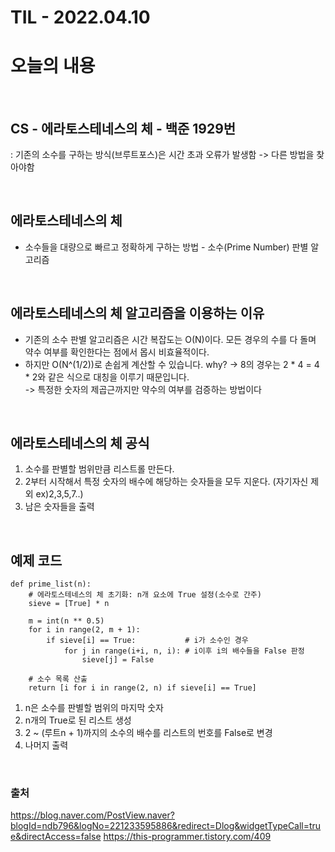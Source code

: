 # TIL - 2022.04.10 
# 오늘의 내용

<br />

## CS - 에라토스테네스의 체 - 백준 1929번
: 기존의 소수를 구하는 방식(브루트포스)은 시간 초과 오류가 발생함 -> 다른 방법을 찾아야함

<br/>

## 에라토스테네스의 체
- 소수들을 대량으로 빠르고 정확하게 구하는 방법 - 소수(Prime Number) 판별 알고리즘

<br />

## 에라토스테네스의 체 알고리즘을 이용하는 이유
- 기존의 소수 판별 알고리즘은 시간 복잡도는 O(N)이다. 모든 경우의 수를 다 돌며 약수 여부를 확인한다는 점에서 몹시 비효율적이다. 
- 하지만 O(N^(1/2))로 손쉽게 계산할 수 있습니다. why? -> 8의 경우는 2 * 4 = 4 * 2와 같은 식으로 대칭을 이루기 때문입니다.  
-> 특정한 숫자의 제곱근까지만 약수의 여부를 검증하는 방법이다

<br />

## 에라토스테네스의 체 공식
1. 소수를 판별할 범위만큼 리스트롤 만든다.
2. 2부터 시작해서 특정 숫자의 배수에 해당하는 슷자들을 모두 지운다. (자기자신 제외 ex)2,3,5,7..)
3. 남은 숫자들을 출력

<br />

## 예제 코드


```
def prime_list(n):
    # 에라토스테네스의 체 초기화: n개 요소에 True 설정(소수로 간주)
    sieve = [True] * n

    m = int(n ** 0.5)
    for i in range(2, m + 1):
        if sieve[i] == True:           # i가 소수인 경우 
            for j in range(i+i, n, i): # i이후 i의 배수들을 False 판정
                sieve[j] = False

    # 소수 목록 산출
    return [i for i in range(2, n) if sieve[i] == True]
```
1. n은 소수를 판별할 범위의 마지막 숫자
2. n개의 True로 된 리스트 생성
3. 2 ~ (루트n + 1)까지의 소수의 배수를 리스트의 번호를 False로 변경
4. 나머지 출력

<br />

### 출처
https://blog.naver.com/PostView.naver?blogId=ndb796&logNo=221233595886&redirect=Dlog&widgetTypeCall=true&directAccess=false
https://this-programmer.tistory.com/409